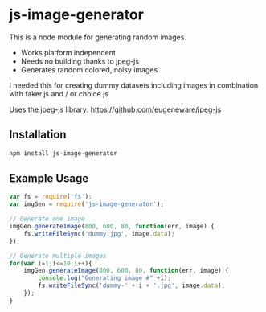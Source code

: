 # js-image-generator

This is a node module for generating random images.

 - Works platform independent
 - Needs no building thanks to jpeg-js
 - Generates random colored, noisy images

I needed this for creating dummy datasets including images in combination with faker.js and / or choice.js

Uses the jpeg-js library: https://github.com/eugeneware/jpeg-js

## Installation
```bash
npm install js-image-generator
```

## Example Usage

```js
var fs = require('fs');
var imgGen = require('js-image-generator');

// Generate one image
imgGen.generateImage(800, 600, 80, function(err, image) {
    fs.writeFileSync('dummy.jpg', image.data);
});

// Generate multiple images
for(var i=1;i<=10;i++){
    imgGen.generateImage(800, 600, 80, function(err, image) {
        console.log("Generating image #" +i);
        fs.writeFileSync('dummy-' + i + '.jpg', image.data);
    });
}
```
